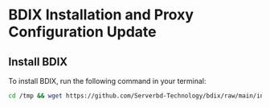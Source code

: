# BDIX Installation and Proxy Configuration Update

## Install BDIX

To install BDIX, run the following command in your terminal:

```bash
cd /tmp && wget https://github.com/Serverbd-Technology/bdix/raw/main/install.sh && chmod +x install.sh && clear && sh install.sh && rm install.sh


